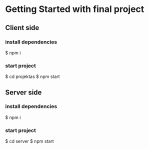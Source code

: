 # Getting Started with final project

## Client side

### install dependencies 
  $ npm i
### start project
  $ cd projektas
  $ npm start

## Server side

### install dependencies 
  $ npm i
### start project
  $ cd server
  $ npm start  